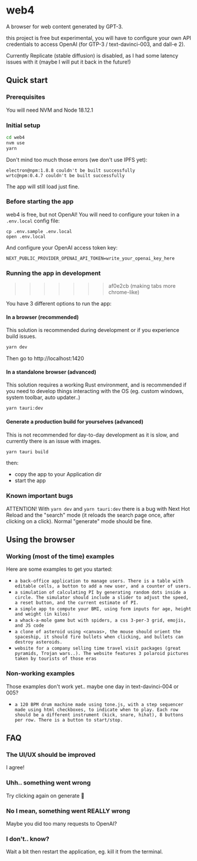 # web4

A browser for web content generated by GPT-3.

this project is free but experimental, you will have to configure your own API credentials to access OpenAI (for GTP-3 / text-davinci-003, and dall-e 2).

Currently Replicate (stable diffusion) is disabled, as I had some latency issues with it (maybe I will put it back in the future!)

## Quick start

### Prerequisites

You will need NVM and Node 18.12.1

### Initial setup

```bash
cd web4
nvm use
yarn
```

Don't mind too much those errors (we don't use IPFS yet):

```
electron@npm:1.8.8 couldn't be built successfully
wrtc@npm:0.4.7 couldn't be built successfully
```

The app will still load just fine.

### Before starting the app

web4 is free, but not OpenAI! You will need to configure your token in a `.env.local` config file:

```
cp .env.sample .env.local
open .env.local
```

And configure your OpenAI access token key:

```
NEXT_PUBLIC_PROVIDER_OPENAI_API_TOKEN=write_your_openai_key_here
```

### Running the app in development

> > > > > > > af0e2cb (making tabs more chrome-like)

You have 3 different options to run the app:

#### In a browser (recommended)

This solution is recommended during development or if you experience build issues.

```bash
yarn dev
```

Then go to http://localhost:1420

#### In a standalone browser (advanced)

This solution requires a working Rust environment, and is recommended if you need to develop things interacting with the OS (eg. custom windows, system toolbar, auto updater..)

```bash
yarn tauri:dev
```

#### Generate a production build for yourselves (advanced)

This is not recommended for day-to-day development as it is slow, and currently there is an issue with images.

```bash
yarn tauri build
```

then:

- copy the app to your Application dir
- start the app

### Known important bugs

ATTENTION! With `yarn dev` and `yarn tauri:dev` there is a bug with Next Hot Reload and the "search" mode (it reloads the search page once, after clicking on a click). Normal "generate" mode should be fine.

## Using the browser

### Working (most of the time) examples

Here are some examples to get you started:

- `a back-office application to manage users. There is a table with editable cells, a button to add a new user, and a counter of users.`
- `a simulation of calculating PI by generating random dots inside a circle. The simulator should include a slider to adjust the speed, a reset button, and the current estimate of PI.`
- `a simple app to compute your BMI, using form inputs for age, height and weight (in kilos)`
- `a whack-a-mole game but with spiders, a css 3-per-3 grid, emojis, and JS code`
- `a clone of asteroid using <canvas>, the mouse should orient the spaceship, it should fire bullets when clicking, and bullets can destroy asteroids.`
- `website for a company selling time travel visit packages (great pyramids, Trojan wars..). The website features 3 polaroid pictures taken by tourists of those eras`

### Non-working examples

Those examples don't work yet.. maybe one day in text-davinci-004 or 005?

- `a 120 BPM drum machine made using tone.js, with a step sequencer made using html checkboxes, to indicate when to play. Each row should be a different instrument (kick, snare, hihat), 8 buttons per row. There is a button to start/stop.`

## FAQ

### The UI/UX should be improved

I agree!

### Uhh.. something went wrong

Try clicking again on generate 🎲

### No I mean, something went REALLY wrong

Maybe you did too many requests to OpenAI?

### I don't.. know?

Wait a bit then restart the application, eg. kill it from the terminal.
